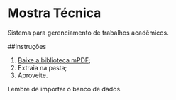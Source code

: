 # Mostra Técnica
Sistema para gerenciamento de trabalhos acadêmicos.

##Instruções

1. [Baixe a biblioteca mPDF](http://www.mpdfonline.com/repos/MPDF_6_0.zip);
2. Extraia na pasta;
3. Aproveite.

  Lembre de importar o banco de dados. 
